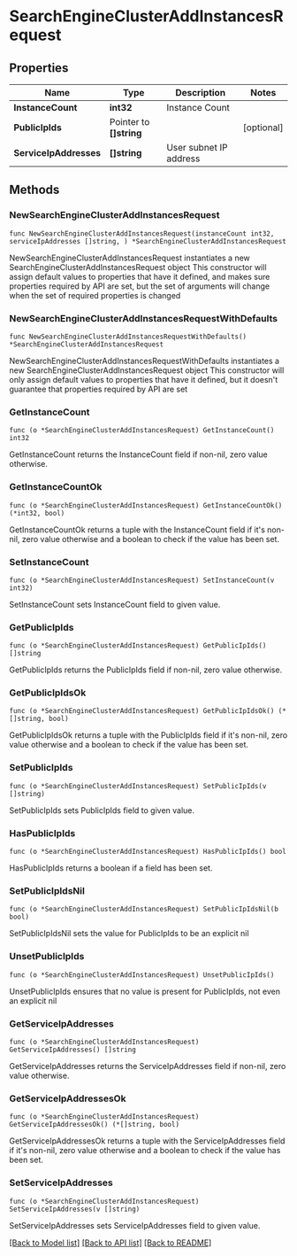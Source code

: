 # SearchEngineClusterAddInstancesRequest

## Properties

Name | Type | Description | Notes
------------ | ------------- | ------------- | -------------
**InstanceCount** | **int32** | Instance Count | 
**PublicIpIds** | Pointer to **[]string** |  | [optional] 
**ServiceIpAddresses** | **[]string** | User subnet IP address | 

## Methods

### NewSearchEngineClusterAddInstancesRequest

`func NewSearchEngineClusterAddInstancesRequest(instanceCount int32, serviceIpAddresses []string, ) *SearchEngineClusterAddInstancesRequest`

NewSearchEngineClusterAddInstancesRequest instantiates a new SearchEngineClusterAddInstancesRequest object
This constructor will assign default values to properties that have it defined,
and makes sure properties required by API are set, but the set of arguments
will change when the set of required properties is changed

### NewSearchEngineClusterAddInstancesRequestWithDefaults

`func NewSearchEngineClusterAddInstancesRequestWithDefaults() *SearchEngineClusterAddInstancesRequest`

NewSearchEngineClusterAddInstancesRequestWithDefaults instantiates a new SearchEngineClusterAddInstancesRequest object
This constructor will only assign default values to properties that have it defined,
but it doesn't guarantee that properties required by API are set

### GetInstanceCount

`func (o *SearchEngineClusterAddInstancesRequest) GetInstanceCount() int32`

GetInstanceCount returns the InstanceCount field if non-nil, zero value otherwise.

### GetInstanceCountOk

`func (o *SearchEngineClusterAddInstancesRequest) GetInstanceCountOk() (*int32, bool)`

GetInstanceCountOk returns a tuple with the InstanceCount field if it's non-nil, zero value otherwise
and a boolean to check if the value has been set.

### SetInstanceCount

`func (o *SearchEngineClusterAddInstancesRequest) SetInstanceCount(v int32)`

SetInstanceCount sets InstanceCount field to given value.


### GetPublicIpIds

`func (o *SearchEngineClusterAddInstancesRequest) GetPublicIpIds() []string`

GetPublicIpIds returns the PublicIpIds field if non-nil, zero value otherwise.

### GetPublicIpIdsOk

`func (o *SearchEngineClusterAddInstancesRequest) GetPublicIpIdsOk() (*[]string, bool)`

GetPublicIpIdsOk returns a tuple with the PublicIpIds field if it's non-nil, zero value otherwise
and a boolean to check if the value has been set.

### SetPublicIpIds

`func (o *SearchEngineClusterAddInstancesRequest) SetPublicIpIds(v []string)`

SetPublicIpIds sets PublicIpIds field to given value.

### HasPublicIpIds

`func (o *SearchEngineClusterAddInstancesRequest) HasPublicIpIds() bool`

HasPublicIpIds returns a boolean if a field has been set.

### SetPublicIpIdsNil

`func (o *SearchEngineClusterAddInstancesRequest) SetPublicIpIdsNil(b bool)`

 SetPublicIpIdsNil sets the value for PublicIpIds to be an explicit nil

### UnsetPublicIpIds
`func (o *SearchEngineClusterAddInstancesRequest) UnsetPublicIpIds()`

UnsetPublicIpIds ensures that no value is present for PublicIpIds, not even an explicit nil
### GetServiceIpAddresses

`func (o *SearchEngineClusterAddInstancesRequest) GetServiceIpAddresses() []string`

GetServiceIpAddresses returns the ServiceIpAddresses field if non-nil, zero value otherwise.

### GetServiceIpAddressesOk

`func (o *SearchEngineClusterAddInstancesRequest) GetServiceIpAddressesOk() (*[]string, bool)`

GetServiceIpAddressesOk returns a tuple with the ServiceIpAddresses field if it's non-nil, zero value otherwise
and a boolean to check if the value has been set.

### SetServiceIpAddresses

`func (o *SearchEngineClusterAddInstancesRequest) SetServiceIpAddresses(v []string)`

SetServiceIpAddresses sets ServiceIpAddresses field to given value.



[[Back to Model list]](../README.md#documentation-for-models) [[Back to API list]](../README.md#documentation-for-api-endpoints) [[Back to README]](../README.md)


